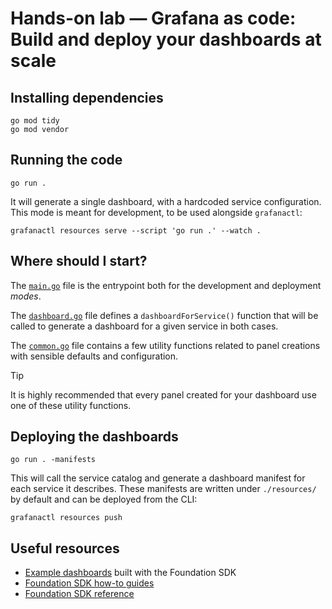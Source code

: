 # Hands-on lab — Grafana as code: Build and deploy your dashboards at scale

## Installing dependencies

```shell
go mod tidy
go mod vendor
```

## Running the code

```shell
go run .
```

It will generate a single dashboard, with a hardcoded service configuration.
This mode is meant for development, to be used alongside `grafanactl`:

```shell
grafanactl resources serve --script 'go run .' --watch .
```

## Where should I start?

The [`main.go`](./main.go) file is the entrypoint both for the development and
deployment *modes*.

The [`dashboard.go`](./dashboard.go) file defines a `dashboardForService()`
function that will be called to generate a dashboard for a given service in
both cases.

The [`common.go`](./common.go) file contains a few utility functions related
to panel creations with sensible defaults and configuration.

> [!TIP]
> It is highly recommended that every panel created for your dashboard use one
> of these utility functions.

## Deploying the dashboards

```shell
go run . -manifests
```

This will call the service catalog and generate a dashboard manifest for each
service it describes.
These manifests are written under `./resources/` by default and can be deployed
from the CLI:

```shell
grafanactl resources push
```

## Useful resources

* [Example dashboards](https://github.com/grafana/grafana-foundation-sdk/tree/main/examples/go) built with the Foundation SDK
* [Foundation SDK how-to guides](https://grafana.github.io/grafana-foundation-sdk/v11.6.x+cog-v0.0.x/go/How-To/building-a-dashboard/)
* [Foundation SDK reference](https://grafana.github.io/grafana-foundation-sdk/v11.6.x+cog-v0.0.x/go/Reference/)

